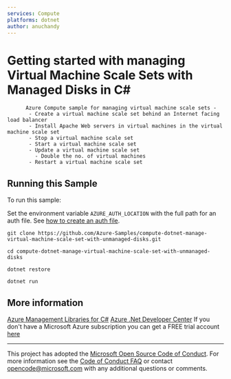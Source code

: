 ```yaml
---
services: Compute
platforms: dotnet
author: anuchandy
---
```


# Getting started with managing Virtual Machine Scale Sets with Managed Disks in C# #

          Azure Compute sample for managing virtual machine scale sets -
           - Create a virtual machine scale set behind an Internet facing load balancer
           - Install Apache Web servers in virtual machines in the virtual machine scale set
           - Stop a virtual machine scale set
           - Start a virtual machine scale set
           - Update a virtual machine scale set
             - Double the no. of virtual machines
           - Restart a virtual machine scale set


## Running this Sample ##

To run this sample:

Set the environment variable `AZURE_AUTH_LOCATION` with the full path for an auth file. See [how to create an auth file](https://github.com/Azure/azure-libraries-for-java/blob/master/AUTH.md).

    git clone https://github.com/Azure-Samples/compute-dotnet-manage-virtual-machine-scale-set-with-unmanaged-disks.git

    cd compute-dotnet-manage-virtual-machine-scale-set-with-unmanaged-disks

    dotnet restore

    dotnet run

## More information ##

[Azure Management Libraries for C#](https://github.com/Azure/azure-sdk-for-net/tree/Fluent)
[Azure .Net Developer Center](https://azure.microsoft.com/en-us/develop/net/)
If you don't have a Microsoft Azure subscription you can get a FREE trial account [here](http://go.microsoft.com/fwlink/?LinkId=330212)

---

This project has adopted the [Microsoft Open Source Code of Conduct](https://opensource.microsoft.com/codeofconduct/). For more information see the [Code of Conduct FAQ](https://opensource.microsoft.com/codeofconduct/faq/) or contact [opencode@microsoft.com](mailto:opencode@microsoft.com) with any additional questions or comments.